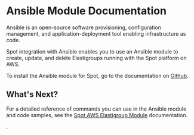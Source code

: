 # Ansible Module Documentation

Ansible is an open-source software provisioning, configuration management, and application-deployment tool enabling infrastructure as code.

Spot integration with Ansible enables you to use an Ansible module to create, update, and delete Elastigroups running with the Spot platform on AWS.

To install the Ansible module for Spot, go to the documentation on [Github](https://github.com/spotinst/spotinst-ansible-module).

## What's Next?

For a detailed reference of commands you can use in the Ansible module and code samples, see the [Spot AWS Elastigroup Module](https://docs.ansible.com/ansible/latest/collections/community/general/spotinst_aws_elastigroup_module.html#spotinst-aws-elastigroup-module) documentation.

.
